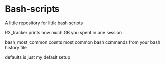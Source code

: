 # Bash-scripts
A little repository for little bash scripts

RX_tracker prints how much GB you spent in one session

bash_most_common counts most common bash commands from your bash history file

defaults is just my default setup
